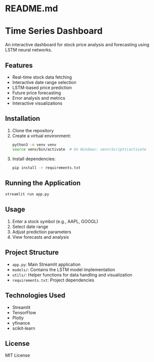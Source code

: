 # README.md
# Time Series Dashboard

An interactive dashboard for stock price analysis and forecasting using LSTM neural networks.

## Features
- Real-time stock data fetching
- Interactive date range selection
- LSTM-based price prediction
- Future price forecasting
- Error analysis and metrics
- Interactive visualizations

## Installation
1. Clone the repository
2. Create a virtual environment:
   ```bash
   python3 -m venv venv
   source venv/bin/activate  # On Windows: venv\Scripts\activate
   ```
3. Install dependencies:
   ```bash
   pip install -r requirements.txt
   ```

## Running the Application
```bash
streamlit run app.py
```

## Usage
1. Enter a stock symbol (e.g., AAPL, GOOGL)
2. Select date range
3. Adjust prediction parameters
4. View forecasts and analysis

## Project Structure
- `app.py`: Main Streamlit application
- `models/`: Contains the LSTM model implementation
- `utils/`: Helper functions for data handling and visualization
- `requirements.txt`: Project dependencies

## Technologies Used
- Streamlit
- TensorFlow
- Plotly
- yfinance
- scikit-learn

## License
MIT License